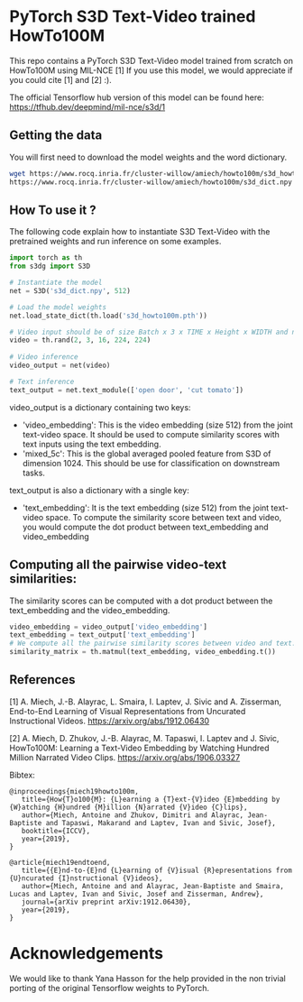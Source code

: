 # PyTorch S3D Text-Video trained HowTo100M
This repo contains a PyTorch S3D Text-Video model trained from scratch on HowTo100M using MIL-NCE [1]
If you use this model, we would appreciate if you could cite [1] and [2] :).

The official Tensorflow hub version of this model can be found here: https://tfhub.dev/deepmind/mil-nce/s3d/1


## Getting the data

You will first need to download the model weights and the word dictionary.

```sh
wget https://www.rocq.inria.fr/cluster-willow/amiech/howto100m/s3d_howto100m.pth
https://www.rocq.inria.fr/cluster-willow/amiech/howto100m/s3d_dict.npy
```


## How To use it ?

The following code explain how to instantiate S3D Text-Video with the pretrained weights and run inference
on some examples.

```python
import torch as th
from s3dg import S3D

# Instantiate the model
net = S3D('s3d_dict.npy', 512)

# Load the model weights
net.load_state_dict(th.load('s3d_howto100m.pth'))

# Video input should be of size Batch x 3 x TIME x Height x WIDTH and normalized to [0, 1] 
video = th.rand(2, 3, 16, 224, 224)
 
# Video inference
video_output = net(video)

# Text inference
text_output = net.text_module(['open door', 'cut tomato'])
```

video_output is a dictionary containing two keys:
- 'video_embedding': This is the video embedding (size 512) from the joint text-video space. It should be used to compute similarity scores with text inputs using the text embedding.
- 'mixed_5c': This is the global averaged pooled feature from S3D of dimension 1024. This should be use for classification on downstream tasks.

text_output is also a dictionary with a single key:
- 'text_embedding': It is the text embedding (size 512) from the joint text-video space. To compute the similarity score between text and video, you would compute the dot product between text_embedding and video_embedding

## Computing all the pairwise video-text similarities:

The similarity scores can be computed with a dot product between the text_embedding and the video_embedding.

```python
video_embedding = video_output['video_embedding']
text_embedding = text_output['text_embedding']
# We compute all the pairwise similarity scores between video and text.
similarity_matrix = th.matmul(text_embedding, video_embedding.t())
```


## References 

[1] A. Miech, J.-B. Alayrac, L. Smaira, I. Laptev, J. Sivic and A. Zisserman,
End-to-End Learning of Visual Representations from Uncurated Instructional Videos.
https://arxiv.org/abs/1912.06430

[2] A. Miech, D. Zhukov, J.-B. Alayrac, M. Tapaswi, I. Laptev and J. Sivic, 
HowTo100M: Learning a Text-Video Embedding by Watching Hundred Million Narrated Video Clips.
https://arxiv.org/abs/1906.03327


Bibtex:

```
@inproceedings{miech19howto100m,
   title={How{T}o100{M}: {L}earning a {T}ext-{V}ideo {E}mbedding by {W}atching {H}undred {M}illion {N}arrated {V}ideo {C}lips},
   author={Miech, Antoine and Zhukov, Dimitri and Alayrac, Jean-Baptiste and Tapaswi, Makarand and Laptev, Ivan and Sivic, Josef},
   booktitle={ICCV},
   year={2019},
}

@article{miech19endtoend,
   title={{E}nd-to-{E}nd {L}earning of {V}isual {R}epresentations from {U}ncurated {I}nstructional {V}ideos},
   author={Miech, Antoine and and Alayrac, Jean-Baptiste and Smaira, Lucas and Laptev, Ivan and Sivic, Josef and Zisserman, Andrew},
   journal={arXiv preprint arXiv:1912.06430},
   year={2019},
}
```
# Acknowledgements
We would like to thank Yana Hasson for the help provided in the non trivial porting of the original Tensorflow weights to PyTorch.
